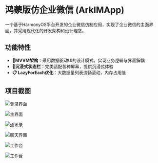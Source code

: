 # 鸿蒙版仿企业微信 (ArkIMApp)


一个基于HarmonyOS平台开发的企业微信仿制应用，实现了企业微信的主面界面，并采用现代化的开发架构和设计理念。

## 功能特性

- **🚀MVVM架构**：采用数据驱动UI的设计模式，实现业务逻辑与界面解耦
- **🎨沉浸式状态栏**：完美适配各种屏幕，提供沉浸式体验
- **📋 LazyForEach优化**：大数据量列表流畅滚动，内存占用低

## 项目截图

![登录界面](material/Screenshot_1.png)

![主界面](material/Screenshot_2.png)

![通讯录](material/Screenshot_3.png)

![聊天界面](material/Screenshot_4.png)

![工作台](material/Screenshot_5.png)

![工作台](material/Screenshot_6.png)
